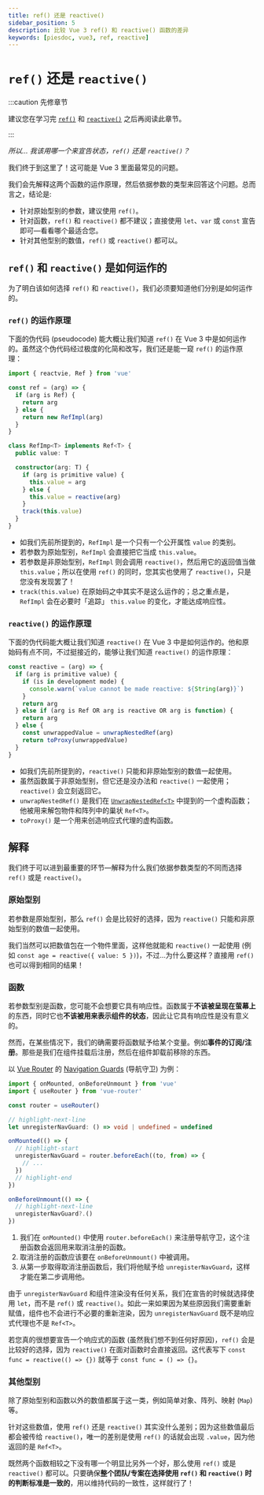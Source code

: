 ```yaml
---
title: ref() 还是 reactive()
sidebar_position: 5
description: 比较 Vue 3 ref() 和 reactive() 函数的差异
keywords: [piesdoc, vue3, ref, reactive]
---
```


# `ref()` 还是 `reactive()`

:::caution 先修章节

建议您在学习完 [`ref()`](./ref-and-ref#什么是-ref) 和 [`reactive()`](./reactive#什么是-reactive) 之后再阅读此章节。

:::

*所以... 我该用哪一个来宣告状态，`ref()` 还是 `reactive()`？*

我们终于到这里了！这可能是 Vue 3 里面最常见的问题。

我们会先解释这两个函数的运作原理，然后依据参数的类型来回答这个问题。总而言之，结论是:

- 针对原始型别的参数，建议使用 `ref()`。
- 针对函数，`ref()` 和 `reactive()` 都不建议；直接使用 `let`、`var` 或 `const` 宣告即可—看看哪个最适合您。
- 针对其他型别的数值，`ref()` 或 `reactive()` 都可以。

## `ref()` 和 `reactive()` 是如何运作的

为了明白该如何选择 `ref()` 和 `reactive()`，我们必须要知道他们分别是如何运作的。

### `ref()` 的运作原理

下面的伪代码 (pseudocode) 能大概让我们知道 `ref()` 在 Vue 3 中是如何运作的。虽然这个伪代码经过极度的化简和改写，我们还是能一窥 `ref()` 的运作原理：

```ts showLineNumbers
import { reactvie, Ref } from 'vue'

const ref = (arg) => {
  if (arg is Ref) {
    return arg
  } else {
    return new RefImpl(arg)
  }
}

class RefImp<T> implements Ref<T> {
  public value: T

  constructor(arg: T) {
    if (arg is primitive value) {
      this.value = arg
    } else {
      this.value = reactive(arg)
    }
    track(this.value)
  }
}
```

- 如我们先前所提到的，`RefImpl` 是一个只有一个公开属性 `value` 的类别。
- 若参数为原始型别，`RefImpl` 会直接把它当成 `this.value`。
- 若参数是非原始型别，`RefImpl` 则会调用 `reactive()`，然后用它的返回值当做 `this.value`；所以在使用 `ref()` 的同时，您其实也使用了 `reactive()`，只是您没有发现罢了！
- `track(this.value)` 在原始码之中其实不是这么运作的；总之重点是，`RefImpl` 会在必要时「追踪」 `this.value` 的变化，才能达成响应性。

### `reactive()` 的运作原理

 下面的伪代码能大概让我们知道 `reactive()` 在 Vue 3 中是如何运作的。他和原始码有点不同，不过挺接近的，能够让我们知道 `reactive()` 的运作原理：

```ts showLineNumbers
const reactive = (arg) => {
  if (arg is primitive value) {
    if (is in development mode) {
      console.warn(`value cannot be made reactive: ${String(arg)}`)
    }
    return arg
  } else if (arg is Ref OR arg is reactive OR arg is function) {
    return arg
  } else {
    const unwrappedValue = unwrapNestedRef(arg)
    return toProxy(unwrappedValue)
  }
}
```

- 如我们先前所提到的，`reactive()` 只能和非原始型别的数值一起使用。
- 虽然函数属于非原始型别，但它还是没办法和 `reactive()` 一起使用；`reactive()` 会立刻返回它。
- `unwrapNestedRef()` 是我们在 [`UnwrapNestedRef<T>`](./unwrap-nested-ref#what-is-unwrapnestedreft) 中提到的一个虚构函数；他被用来解包物件和阵列中的巢状 `Ref<T>`。
- `toProxy()` 是一个用来创造响应式代理的虚构函数。

## 解释

我们终于可以进到最重要的环节—解释为什么我们依据参数类型的不同而选择 `ref()` 或是 `reactive()`。

### 原始型别

若参数是原始型别，那么 `ref()` 会是比较好的选择，因为 `reactive()` 只能和非原始型别的数值一起使用。

我们当然可以把数值包在一个物件里面，这样他就能和 `reactive()` 一起使用 (例如 `const age = reactive({ value: 5 })`)，不过...为什么要这样？直接用 `ref()` 也可以得到相同的结果！

### 函数

若参数型别是函数，您可能不会想要它具有响应性。函数属于**不该被呈现在萤幕上**的东西，同时它也**不该被用来表示组件的状态**，因此让它具有响应性是没有意义的。

然而，在某些情况下，我们的确需要将函数赋予给某个变量。例如**事件的订阅/注册**。那些是我们在组件挂载后注册，然后在组件卸载前移除的东西。

以 [Vue Router](https://router.vuejs.org/) 的 [Navigation Guards](https://router.vuejs.org/guide/advanced/navigation-guards.html#global-before-guards) (导航守卫) 为例：

```ts showLineNumbers
import { onMounted, onBeforeUnmount } from 'vue'
import { useRouter } from 'vue-router'

const router = useRouter()

// highlight-next-line
let unregisterNavGuard: () => void | undefined = undefined

onMounted(() => {
  // highlight-start
  unregisterNavGuard = router.beforeEach((to, from) => {
    // ...
  })
  // highlight-end
})

onBeforeUnmount(() => {
  // highlight-next-line
  unregisterNavGuard?.()
})
```

1. 我们在 `onMounted()` 中使用 `router.beforeEach()` 来注册导航守卫，这个注册函数会返回用来取消注册的函数。
2. 取消注册的函数应该要在 `onBeforeUnmount()` 中被调用。
3. 从第一步取得取消注册函数后，我们将他赋予给 `unregisterNavGuard`，这样才能在第二步调用他。

由于 `unregisterNavGuard` 和组件渲染没有任何关系，我们在宣告的时候就选择使用 `let`，而不是 `ref()` 或 `reactive()`。如此一来如果因为某些原因我们需要重新赋值，组件也不会进行不必要的重新渲染，因为 `unregisterNavGuard` 既不是响应式代理也不是 `Ref<T>`。

若您真的很想要宣告一个响应式的函数 (虽然我们想不到任何好原因)，`ref()` 会是比较好的选择，因为 `reactive()` 在面对函数时会直接返回。这代表写下 `const func = reactive(() => {})` 就等于 `const func = () => {}`。

### 其他型别

除了原始型别和函数以外的数值都属于这一类，例如简单对象、阵列、映射 (`Map`) 等。

针对这些数值，使用 `ref()` 还是 `reactive()` 其实没什么差别；因为这些数值最后都会被传给 `reactive()`，唯一的差别是使用 `ref()` 的话就会出现 `.value`，因为他返回的是 `Ref<T>`。

既然两个函数相较之下没有哪一个明显比另外一个好，那么使用 `ref()` 或是 `reactive()` 都可以。只要确保**整个团队/专案在选择使用 `ref()` 和 `reactive()` 时的判断标准是一致的**，用以维持代码的一致性，这样就行了！